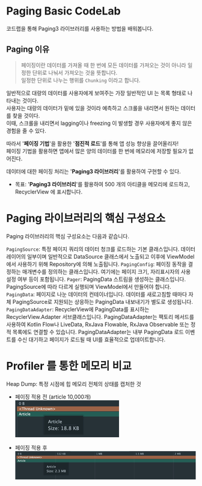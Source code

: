 # Paging Basic CodeLab

코드랩을 통해 Paging3 라이브러리를 사용하는 방법을 배워봅니다.

## Paging 이유

> 페이징이란 데이터를 가져올 때 한 번에 모든 데이터를 가져오는 것이 아니라 일정한 단위로 나눠서 가져오는 것을 뜻합니다.  
> 일정한 단위로 나누는 행위를 `Chunking` 이라고 합니다.

일반적으로 대량의 데이터를 사용자에게 보여주는 가장 일반적인 UI 는 목록 형태로 나타내는 것이다.  
사용자는 대량의 데이터가 밑에 있을 것이라 예측하고 스크롤을 내리면서 원하는 데이터를 찾을 것이다.  
이때, 스크롤을 내리면서 lagging이나 freezing 이 발생할 경우 사용자에게 좋지 않은 경험을 줄 수 있다.

따라서 '**페이징 기법**'을 활용한 '**점진적 로드**'를 통해 앱 성능 향상을 끌어올리자!  
페이징 기법을 활용하면 앱에서 많은 양의 데이터를 한 번에 메모리에 저장할 필요가 없어진다.

데이터에 대한 페이징 처리는 '**Paging3 라이브러리**'를 활용하여 구현할 수 있다.

- 목표: '**Paging3 라이브러리**'를 활용하여 500 개의 아티클을 메모리에 로드하고, RecyclerView 에 표시합니다.

# Paging 라이브러리의 핵심 구성요소

Paging 라이브러리의 핵심 구성요소는 다음과 같습니다.

`PagingSource`: 특정 페이지 쿼리의 데이터 청크를 로드하는 기본 클래스입니다. 데이터 레이어의 일부이며 일반적으로 DataSource 클래스에서 노출되고 이후에
ViewModel에서 사용하기 위해 Repository에 의해 노출됩니다.
`PagingConfig`: 페이징 동작을 결정하는 매개변수를 정의하는 클래스입니다. 여기에는 페이지 크기, 자리표시자의 사용 설정 여부 등이 포함됩니다.
`Pager`: PagingData 스트림을 생성하는 클래스입니다. PagingSource에 따라 다르게 실행되며 ViewModel에서 만들어야 합니다.
`PagingData`: 페이지로 나눈 데이터의 컨테이너입니다. 데이터를 새로고침할 때마다 자체 PagingSource로 지원되는 상응하는 PagingData 내보내기가 별도로
생성됩니다.
`PagingDataAdapter`: RecyclerView에 PagingData를 표시하는 RecyclerView.Adapter 서브클래스입니다.
PagingDataAdapter는 팩토리 메서드를 사용하여 Kotlin Flow나 LiveData, RxJava Flowable, RxJava Observable 또는 정적
목록에도 연결할 수 있습니다. PagingDataAdapter는 내부 PagingData 로드 이벤트를 수신 대기하고 페이지가 로드될 때 UI를 효율적으로 업데이트합니다.

# Profiler 를 통한 메모리 비교

Heap Dump: 특정 시점에 힙 메모리 전체의 상태를 캡처한 것

- 페이징 적용 전 (article 10,000개)
![non_paging_article_memory.png](image/non_paging_article_memory.png)

- 페이징 적용 후
![paging_article_memory.png](image/paging_article_memory.png)